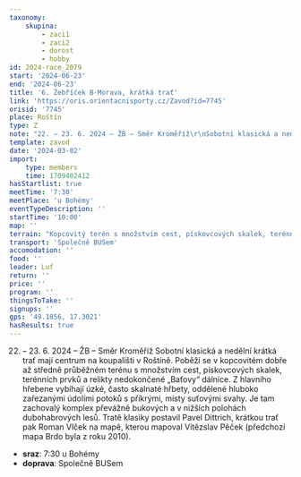 ```yaml
---
taxonomy:
    skupina:
        - zaci1
        - zaci2
        - dorost
        - hobby
id: 2024-race_2079
start: '2024-06-23'
end: '2024-06-23'
title: '6. Žebříček B-Morava, krátká trať'
link: 'https://oris.orientacnisporty.cz/Zavod?id=7745'
orisid: '7745'
place: Roštín
type: Z
note: "22. – 23. 6. 2024 – ŽB – Směr Kroměříž\r\nSobotní klasická a nedělní krátká trať mají centrum na koupališti v Roštíně. Poběží se v kopcovitém dobře až středně průběžném terénu s množstvím cest, pískovcových skalek, terénních prvků a relikty nedokončené „Baťovy“ dálnice. Z hlavního hřebene vybíhají úzké, často skalnaté hřbety, oddělené hluboko zařezanými údolími potoků s příkrými, místy suťovými svahy. Je tam zachovalý komplex převážně bukových a v nižších polohách dubohabrových lesů. Tratě klasiky postavil Pavel Dittrich, krátkou trať pak Roman Vlček na mapě, kterou mapoval Vítězslav Pěček (předchozí mapa Brdo byla z roku 2010)."
template: zavod
date: '2024-03-02'
import:
    type: members
    time: 1709402412
hasStartlist: true
meetTime: '7:30'
meetPlace: 'u Bohémy'
eventTypeDescription: ''
startTime: '10:00'
map: ''
terrain: "Kopcovitý terén s množstvím cest, pískovcových skalek, terénních prvků a relikty nedokončené „Baťovy“ dálnice. Z hlavního hřebene vybíhají úzké hřbety, oddělené hluboko zařezanými údolími potoků s příkrými, místy suťovými svahy. Zachovalý komplex převážně bukových a v nižších polohách dubohabrových lesů. Část mapového prostoru je s podrostem a se sníženou \r\nprůchodností."
transport: 'Společně BUSem'
accomodation: ''
food: ''
leader: Luf
return: ''
price: ''
program: ''
thingsToTake: ''
signups: ''
gps: '49.1856, 17.3021'
hasResults: true
---
```


22. – 23. 6. 2024 – ŽB – Směr Kroměříž
Sobotní klasická a nedělní krátká trať mají centrum na koupališti v Roštíně. Poběží se v kopcovitém dobře až středně průběžném terénu s množstvím cest, pískovcových skalek, terénních prvků a relikty nedokončené „Baťovy“ dálnice. Z hlavního hřebene vybíhají úzké, často skalnaté hřbety, oddělené hluboko zařezanými údolími potoků s příkrými, místy suťovými svahy. Je tam zachovalý komplex převážně bukových a v nižších polohách dubohabrových lesů. Tratě klasiky postavil Pavel Dittrich, krátkou trať pak Roman Vlček na mapě, kterou mapoval Vítězslav Pěček (předchozí mapa Brdo byla z roku 2010).
* **sraz**: 7:30 u Bohémy
* **doprava**: Společně BUSem

